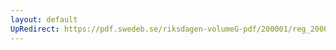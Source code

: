 ```yaml
---
layout: default
UpRedirect: https://pdf.swedeb.se/riksdagen-volumeG-pdf/200001/reg_200001/reg_200001_0309.pdf
---
```

